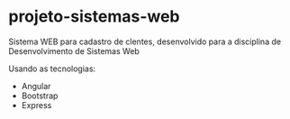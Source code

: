 # projeto-sistemas-web
Sistema WEB para cadastro de clentes, desenvolvido para a disciplina de Desenvolvimento de Sistemas Web

Usando as tecnologias:
* Angular
* Bootstrap
* Express
